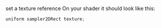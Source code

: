 set a texture reference
On your shader it should look like this:
```cpp
uniform sampler2DRect texture;
```
